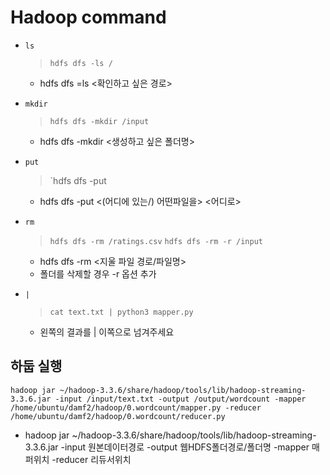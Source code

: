 # Hadoop command

- `ls`
    > `hdfs dfs -ls /`
    - hdfs dfs =ls <확인하고 싶은 경로>

- `mkdir`
    > `hdfs dfs -mkdir /input`
    - hdfs dfs -mkdir <생성하고 싶은 폴더명>

- `put`
    > `hdfs dfs -put 
    - hdfs dfs -put <(어디에 있는/) 어떤파일을> <어디로>

- `rm`
    > `hdfs dfs -rm /ratings.csv`
    > `hdfs dfs -rm -r /input`
    - hdfs dfs -rm <지울 파일 경로/파일명>
    - 폴더를 삭제할 경우 -r 옵션 추가

- `|`
    > `cat text.txt | python3 mapper.py`
    - 왼쪽의 결과를 | 이쪽으로 넘겨주세요

## 하둡 실행
```shell
hadoop jar ~/hadoop-3.3.6/share/hadoop/tools/lib/hadoop-streaming-3.3.6.jar -input /input/text.txt -output /output/wordcount -mapper /home/ubuntu/damf2/hadoop/0.wordcount/mapper.py -reducer /home/ubuntu/damf2/hadoop/0.wordcount/reducer.py
```
- hadoop jar ~/hadoop-3.3.6/share/hadoop/tools/lib/hadoop-streaming-3.3.6.jar -input 원본데이터경로 -output 웹HDFS폴더경로/폴더명 -mapper 매퍼위치 -reducer 리듀서위치